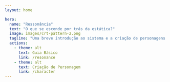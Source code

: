 ```yaml
---
layout: home

hero:
  name: "Ressonância"
  text: "O que se esconde por trás da estática?"
  image: images/crt-pattern-2.png
  tagline: "Uma breve introdução ao sistema e a criação de personagens."
  actions:
    - theme: alt
      text: Guia Básico
      link: /resonance
    - theme: alt
      text: Criação de Personagem
      link: /character
---
```

